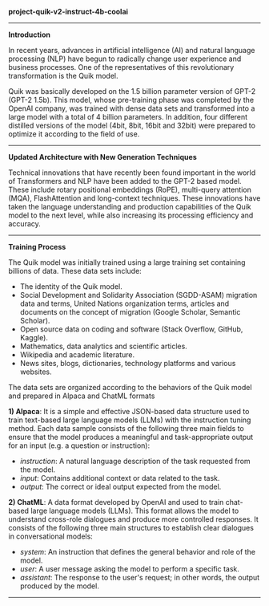 **project-quik-v2-instruct-4b-coolai**

<hr>

**Introduction**

In recent years, advances in artificial intelligence (AI) and natural language processing (NLP) have begun to radically change user experience and business processes. One of the representatives of this revolutionary transformation is the Quik model.

Quik was basically developed on the 1.5 billion parameter version of GPT-2 (GPT-2 1.5b). This model, whose pre-training phase was completed by the OpenAI company, was trained with dense data sets and transformed into a large model with a total of 4 billion parameters. In addition, four different distilled versions of the model (4bit, 8bit, 16bit and 32bit) were prepared to optimize it according to the field of use.

<hr>

**Updated Architecture with New Generation Techniques**

Technical innovations that have recently been found important in the world of Transformers and NLP have been added to the GPT-2 based model. These include rotary positional embeddings (RoPE), multi-query attention (MQA), FlashAttention and long-context techniques. These innovations have taken the language understanding and production capabilities of the Quik model to the next level, while also increasing its processing efficiency and accuracy.

<hr>

**Training Process**

The Quik model was initially trained using a large training set containing billions of data. These data sets include:
<ul>
<li>The identity of the Quik model.</li>
<li>Social Development and Solidarity Association (SGDD-ASAM) migration data and terms, United Nations organization terms, articles and documents on the concept of migration (Google Scholar, Semantic Scholar).</li>
<li>Open source data on coding and software (Stack Overflow, GitHub, Kaggle).</li>
<li>Mathematics, data analytics and scientific articles.</li>
<li>Wikipedia and academic literature.</li>
<li>News sites, blogs, dictionaries, technology platforms and various websites.</li>
</ul>

The data sets are organized according to the behaviors of the Quik model and prepared in Alpaca and ChatML formats

**1) Alpaca**: It is a simple and effective JSON-based data structure used to train text-based large language models (LLMs) with the instruction tuning method. Each data sample consists of the following three main fields to ensure that the model produces a meaningful and task-appropriate output for an input (e.g. a question or instruction):
<ul>
<li><em>instruction</em>: A natural language description of the task requested from the model.</li>
<li><em>input</em>: Contains additional context or data related to the task.</li>
<li><em>output</em>: The correct or ideal output expected from the model.</li>
</ul>

**2) ChatML**: A data format developed by OpenAI and used to train chat-based large language models (LLMs). This format allows the model to understand cross-role dialogues and produce more controlled responses. It consists of the following three main structures to establish clear dialogues in conversational models:
<ul>
<li><em>system</em>: An instruction that defines the general behavior and role of the model.</li>
<li><em>user</em>: A user message asking the model to perform a specific task.</li>
<li><em>assistant</em>: The response to the user's request; in other words, the output produced by the model.</li>
</ul>

<hr>
